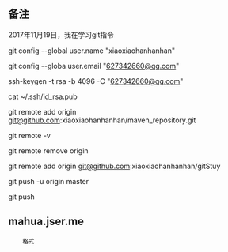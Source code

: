 ## 备注
2017年11月19日，我在学习git指令

git config --global user.name "xiaoxiaohanhanhan"

git config --globa user.email "627342660@qq.com"
 
ssh-keygen -t rsa -b 4096 -C "627342660@qq.com"

cat ~/.ssh/id_rsa.pub


git remote add origin git@github.com:xiaoxiaohanhanhan/maven_repository.git

git remote -v

git remote remove origin

git remote add origin git@github.com:xiaoxiaohanhanhan/gitStuy

git push -u origin master

git push

## mahua.jser.me

		格式

